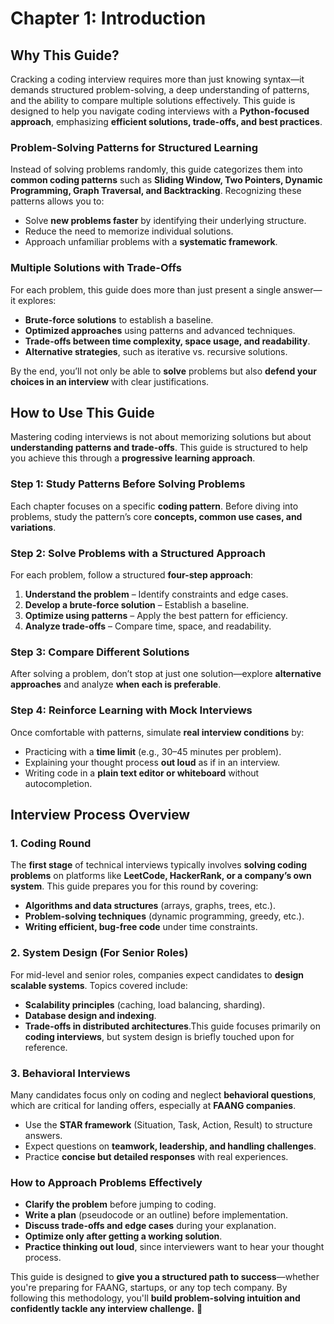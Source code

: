 # **Chapter 1: Introduction**

## **Why This Guide?**

Cracking a coding interview requires more than just knowing syntax—it demands structured problem-solving, a deep understanding of patterns, and the ability to compare multiple solutions effectively. This guide is designed to help you navigate coding interviews with a **Python-focused approach**, emphasizing **efficient solutions, trade-offs, and best practices**.

### **Problem-Solving Patterns for Structured Learning**

Instead of solving problems randomly, this guide categorizes them into **common coding patterns** such as **Sliding Window, Two Pointers, Dynamic Programming, Graph Traversal, and Backtracking**. Recognizing these patterns allows you to:

- Solve **new problems faster** by identifying their underlying structure.
- Reduce the need to memorize individual solutions.
- Approach unfamiliar problems with a **systematic framework**.

### **Multiple Solutions with Trade-Offs**

For each problem, this guide does more than just present a single answer—it explores:

- **Brute-force solutions** to establish a baseline.
- **Optimized approaches** using patterns and advanced techniques.
- **Trade-offs between time complexity, space usage, and readability**.
- **Alternative strategies**, such as iterative vs. recursive solutions.

By the end, you’ll not only be able to **solve** problems but also **defend your choices in an interview** with clear justifications.

## **How to Use This Guide**

Mastering coding interviews is not about memorizing solutions but about **understanding patterns and trade-offs**. This guide is structured to help you achieve this through a **progressive learning approach**.

### **Step 1: Study Patterns Before Solving Problems**

Each chapter focuses on a specific **coding pattern**. Before diving into problems, study the pattern’s core **concepts, common use cases, and variations**.

### **Step 2: Solve Problems with a Structured Approach**

For each problem, follow a structured **four-step approach**:

1. **Understand the problem** – Identify constraints and edge cases.
2. **Develop a brute-force solution** – Establish a baseline.
3. **Optimize using patterns** – Apply the best pattern for efficiency.
4. **Analyze trade-offs** – Compare time, space, and readability.

### **Step 3: Compare Different Solutions**

After solving a problem, don’t stop at just one solution—explore **alternative approaches** and analyze **when each is preferable**.

### **Step 4: Reinforce Learning with Mock Interviews**

Once comfortable with patterns, simulate **real interview conditions** by:

- Practicing with a **time limit** (e.g., 30–45 minutes per problem).
- Explaining your thought process **out loud** as if in an interview.
- Writing code in a **plain text editor or whiteboard** without autocompletion.

## **Interview Process Overview**

### **1. Coding Round**

The **first stage** of technical interviews typically involves **solving coding problems** on platforms like **LeetCode, HackerRank, or a company’s own system**. This guide prepares you for this round by covering:

- **Algorithms and data structures** (arrays, graphs, trees, etc.).
- **Problem-solving techniques** (dynamic programming, greedy, etc.).
- **Writing efficient, bug-free code** under time constraints.

### **2. System Design (For Senior Roles)**

For mid-level and senior roles, companies expect candidates to **design scalable systems**. Topics covered include:

- **Scalability principles** (caching, load balancing, sharding).
- **Database design and indexing**.
- **Trade-offs in distributed architectures**.This guide focuses primarily on **coding interviews**, but system design is briefly touched upon for reference.

### **3. Behavioral Interviews**

Many candidates focus only on coding and neglect **behavioral questions**, which are critical for landing offers, especially at **FAANG companies**.

- Use the **STAR framework** (Situation, Task, Action, Result) to structure answers.
- Expect questions on **teamwork, leadership, and handling challenges**.
- Practice **concise but detailed responses** with real experiences.

### **How to Approach Problems Effectively**

- **Clarify the problem** before jumping to coding.
- **Write a plan** (pseudocode or an outline) before implementation.
- **Discuss trade-offs and edge cases** during your explanation.
- **Optimize only after getting a working solution**.
- **Practice thinking out loud**, since interviewers want to hear your thought process.

This guide is designed to **give you a structured path to success**—whether you're preparing for FAANG, startups, or any top tech company. By following this methodology, you'll **build problem-solving intuition and confidently tackle any interview challenge.** 🚀
